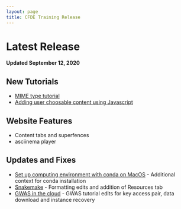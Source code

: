 ```yaml
---
layout: page
title: CFDE Training Release
---
```


Latest Release
=================
**Updated September 12, 2020**

## New Tutorials

- [MIME type tutorial](../CF-Tutorials/MIME-type/index.md)
- [Adding user choosable content using Javascript](../General-Tutorials/javascript_chooser.md)

## Website Features

- Content tabs and superfences
- asciinema player

## Updates and Fixes

- [Set up computing environment with conda on MacOS](../General-Tutorials/install_conda_tutorial.md) - Additional context for conda installation
- [Snakemake](../Bioinformatics-Tutorials/Snakemake/index.md) - Formatting edits and addition of Resources tab
- [GWAS in the cloud](../Bioinformatics-Tutorials/GWAS-in-the-cloud/index.md) - GWAS tutorial edits for key access pair, data download and instance recovery
